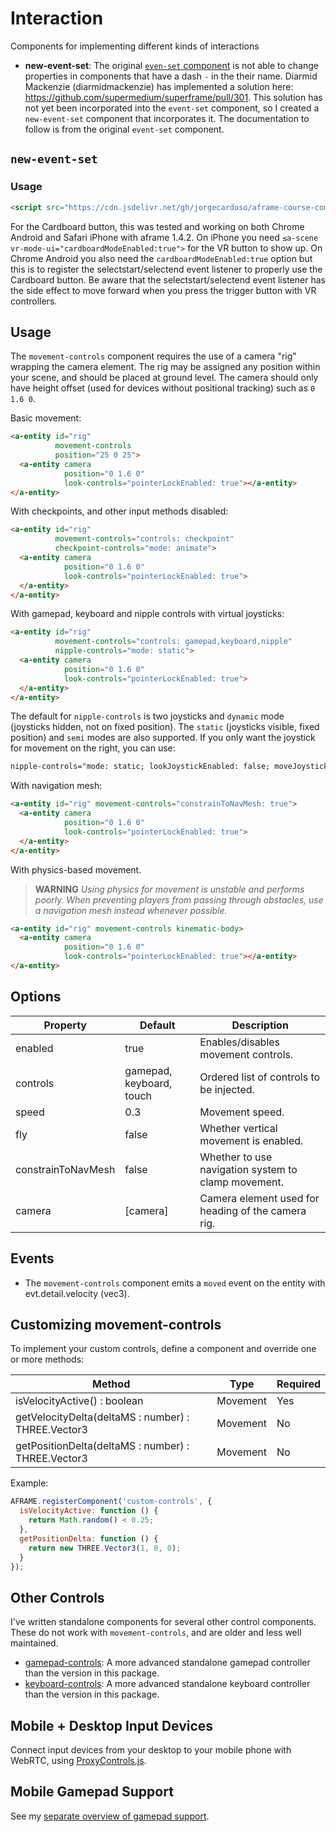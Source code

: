 # Interaction

Components for implementing different kinds of interactions

- **new-event-set**: The original [`even-set` component](https://github.com/supermedium/superframe) is not able to change properties in components that have a dash `-` in the their name. 
Diarmid Mackenzie (diarmidmackenzie) has implemented a solution here: https://github.com/supermedium/superframe/pull/301. This solution has not yet been incorporated into the `event-set` component, so I created a `new-event-set` component that incorporates it. The documentation to follow is from the original `event-set` component. 

## `new-event-set`

### Usage

```html
<script src="https://cdn.jsdelivr.net/gh/jorgecardoso/aframe-course-components/dist/aframe-course.min.js"></script>
```

For the Cardboard button, this was tested and working on both Chrome Android and Safari iPhone with aframe 1.4.2.
On iPhone you need `≤a-scene vr-mode-ui="cardboardModeEnabled:true">` for the VR button to show up.
On Chrome Android you also need the `cardboardModeEnabled:true` option but this is to register the selectstart/selectend event listener to properly use the Cardboard button.
Be aware that the selectstart/selectend event listener has the side effect to move forward when you press the trigger button with VR controllers.

## Usage

The `movement-controls` component requires the use of a camera "rig" wrapping the camera element. The rig may be assigned any position within your scene, and should be placed at ground level. The camera should only have height offset (used for devices without positional tracking) such as `0 1.6 0`.

Basic movement:

```html
<a-entity id="rig"
          movement-controls
          position="25 0 25">
  <a-entity camera
            position="0 1.6 0"
            look-controls="pointerLockEnabled: true"></a-entity>
</a-entity>
```

With checkpoints, and other input methods disabled:

```html
<a-entity id="rig"
          movement-controls="controls: checkpoint"
          checkpoint-controls="mode: animate">
  <a-entity camera
            position="0 1.6 0"
            look-controls="pointerLockEnabled: true">
  </a-entity>
</a-entity>
```

With gamepad, keyboard and nipple controls with virtual joysticks:

```html
<a-entity id="rig"
          movement-controls="controls: gamepad,keyboard,nipple"
          nipple-controls="mode: static">
  <a-entity camera
            position="0 1.6 0"
            look-controls="pointerLockEnabled: true">
  </a-entity>
</a-entity>
```

The default for `nipple-controls` is two joysticks and `dynamic` mode (joysticks hidden, not on fixed position).
The `static` (joysticks visible, fixed position) and `semi` modes are also supported.
If you only want the joystick for movement on the right, you can use:

```html
nipple-controls="mode: static; lookJoystickEnabled: false; moveJoystickPosition: right"
```

With navigation mesh:

```html
<a-entity id="rig" movement-controls="constrainToNavMesh: true">
  <a-entity camera
            position="0 1.6 0"
            look-controls="pointerLockEnabled: true">
  </a-entity>
</a-entity>
```

With physics-based movement.

> **WARNING** *Using physics for movement is unstable and performs poorly. When preventing players from passing through obstacles, use a navigation mesh instead whenever possible.*

```html
<a-entity id="rig" movement-controls kinematic-body>
  <a-entity camera
            position="0 1.6 0"
            look-controls="pointerLockEnabled: true"></a-entity>
</a-entity>
```

## Options

| Property           | Default | Description |
|--------------------|---------|-------------|
| enabled            | true    | Enables/disables movement controls. |
| controls           | gamepad, keyboard, touch | Ordered list of controls to be injected. |
| speed              | 0.3      | Movement speed. |
| fly                | false    | Whether vertical movement is enabled.               |
| constrainToNavMesh | false    | Whether to use navigation system to clamp movement. |
| camera             | [camera] | Camera element used for heading of the camera rig.  |


## Events

- The `movement-controls` component emits a `moved` event on the entity with evt.detail.velocity (vec3).

## Customizing movement-controls

To implement your custom controls, define a component and override one or more methods:

| Method                                             | Type     | Required |
|----------------------------------------------------|----------|----------|
| isVelocityActive() : boolean                       | Movement | Yes |
| getVelocityDelta(deltaMS : number) : THREE.Vector3 | Movement | No  |
| getPositionDelta(deltaMS : number) : THREE.Vector3 | Movement | No  |

Example:

```js
AFRAME.registerComponent('custom-controls', {
  isVelocityActive: function () {
    return Math.random() < 0.25;
  },
  getPositionDelta: function () {
    return new THREE.Vector3(1, 0, 0);
  }
});
```

## Other Controls

I've written standalone components for several other control components. These do not work with `movement-controls`, and are older and less well maintained.

- [gamepad-controls](https://github.com/donmccurdy/aframe-gamepad-controls): A more advanced standalone gamepad controller than the version in this package.
- [keyboard-controls](https://github.com/donmccurdy/aframe-keyboard-controls): A more advanced standalone keyboard controller than the version in this package.

## Mobile + Desktop Input Devices

Connect input devices from your desktop to your mobile phone with WebRTC, using [ProxyControls.js](https://proxy-controls.donmccurdy.com).

## Mobile Gamepad Support

See my [separate overview of gamepad support](https://gist.github.com/donmccurdy/cf336a8b88ba0f10991d4aab936cc28b).
